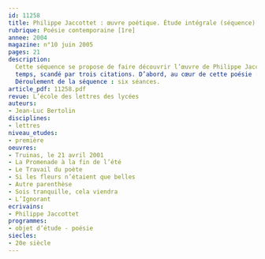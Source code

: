 ```yaml
---
id: 11258
title: Philippe Jaccottet : œuvre poétique. Étude intégrale (séquence)
rubrique: Poésie contemporaine [1re]
annee: 2004
magazine: n°10 juin 2005
pages: 21
description: 
  Cette séquence se propose de faire découvrir l’œuvre de Philippe Jaccottet à des élèves de première littéraire, grâce à un parcours en trois
  temps, scandé par trois citations. D’abord, au cœur de cette poésie : la conscience du temps qui passe et la pensée de la mort, ensuite une capacité à défier la mort, à surmonter l’horreur par une contemplation de la nature, enfin l’originalité de cette figure de poète. L’objet d’étude convoqué ici est la poésie dans une perspective générique et intertextuelle.
  Déroulement de la séquence : six séances.
article_pdf: 11258.pdf
revue: L’école des lettres des lycées
auteurs:
- Jean-Luc Bertolin
disciplines:
- lettres
niveau_etudes:
- première
oeuvres:
- Truinas, le 21 avril 2001
- La Promenade à la fin de l’été
- Le Travail du poète
- Si les fleurs n’étaient que belles
- Autre parenthèse
- Sois tranquille, cela viendra
- L’Ignorant
ecrivains:
- Philippe Jaccottet
programmes:
- objet d’étude - poésie
siecles:
- 20e siècle
---
```

